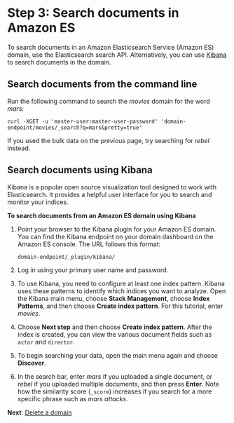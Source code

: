 # Step 3: Search documents in Amazon ES<a name="es-gsg-search"></a>

To search documents in an Amazon Elasticsearch Service \(Amazon ES\) domain, use the Elasticsearch search API\. Alternatively, you can use [Kibana](es-kibana.md) to search documents in the domain\.

## Search documents from the command line<a name="es-gsg-search-cli"></a>

Run the following command to search the *movies* domain for the word *mars*:

```
curl -XGET -u 'master-user:master-user-password' 'domain-endpoint/movies/_search?q=mars&pretty=true'
```

If you used the bulk data on the previous page, try searching for *rebel* instead\.

## Search documents using Kibana<a name="es-gsg-search-kibana"></a>

Kibana is a popular open source visualization tool designed to work with Elasticsearch\. It provides a helpful user interface for you to search and monitor your indices\. 

**To search documents from an Amazon ES domain using Kibana**

1. Point your browser to the Kibana plugin for your Amazon ES domain\. You can find the Kibana endpoint on your domain dashboard on the Amazon ES console\. The URL follows this format:

   ```
   domain-endpoint/_plugin/kibana/
   ```

1. Log in using your primary user name and password\.

1. To use Kibana, you need to configure at least one index pattern\. Kibana uses these patterns to identify which indices you want to analyze\. Open the Kibana main menu, choose **Stack Management**, choose **Index Patterns**, and then choose **Create index pattern**\. For this tutorial, enter *movies*\.

1. Choose **Next step** and then choose **Create index pattern**\. After the index is created, you can view the various document fields such as `actor` and `director`\. 

1. To begin searching your data, open the main menu again and choose **Discover**\.

1. In the search bar, enter *mars* if you uploaded a single document, or *rebel* if you uploaded multiple documents, and then press **Enter**\. Note how the similarity score \(`_score`\) increases if you search for a more specific phrase such as *mars attacks*\.

**Next**: [Delete a domain ](es-gsg-deleting.md)